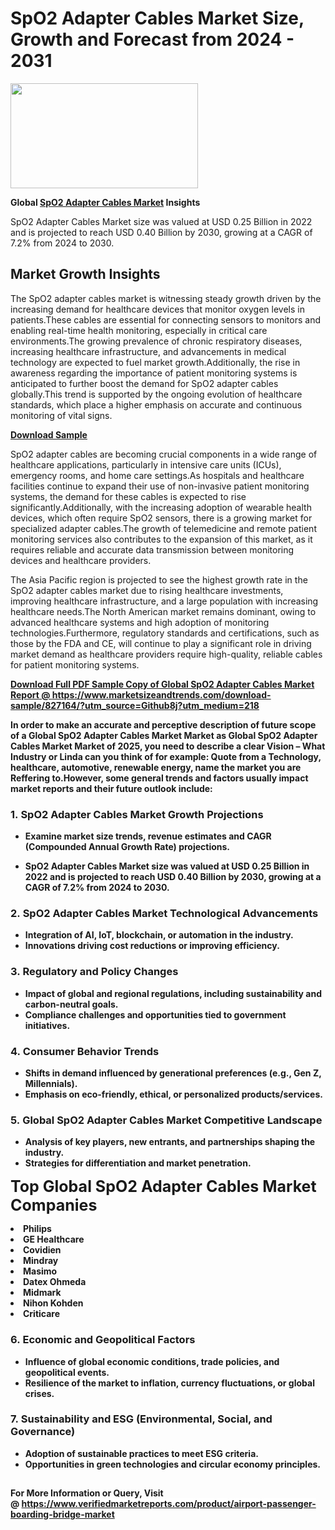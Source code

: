 <H1>SpO2 Adapter Cables Market Size, Growth and Forecast from 2024 - 2031</H1><img class="aligncenter size-medium wp-image-584254" src="https://thirdeyenews.in/wp-content/uploads/2024/09/Global-Market-Research-300x168.jpeg" alt="" width="300" height="168" /><p><strong>Global&nbsp;<a href="https://www.marketsizeandtrends.com/download-sample/827164/?utm_source=Github8j?utm_medium=218">SpO2 Adapter Cables Market</a> Insights</strong></p><p>SpO2 Adapter Cables Market size was valued at USD 0.25 Billion in 2022 and is projected to reach USD 0.40 Billion by 2030, growing at a CAGR of 7.2% from 2024 to 2030.</p><p><h2>Market Growth Insights</h2> <p>The SpO2 adapter cables market is witnessing steady growth driven by the increasing demand for healthcare devices that monitor oxygen levels in patients.These cables are essential for connecting sensors to monitors and enabling real-time health monitoring, especially in critical care environments.The growing prevalence of chronic respiratory diseases, increasing healthcare infrastructure, and advancements in medical technology are expected to fuel market growth.Additionally, the rise in awareness regarding the importance of patient monitoring systems is anticipated to further boost the demand for SpO2 adapter cables globally.This trend is supported by the ongoing evolution of healthcare standards, which place a higher emphasis on accurate and continuous monitoring of vital signs.</p> <p><strong><a href="#">Download Sample</a></strong></p> <p>SpO2 adapter cables are becoming crucial components in a wide range of healthcare applications, particularly in intensive care units (ICUs), emergency rooms, and home care settings.As hospitals and healthcare facilities continue to expand their use of non-invasive patient monitoring systems, the demand for these cables is expected to rise significantly.Additionally, with the increasing adoption of wearable health devices, which often require SpO2 sensors, there is a growing market for specialized adapter cables.The growth of telemedicine and remote patient monitoring services also contributes to the expansion of this market, as it requires reliable and accurate data transmission between monitoring devices and healthcare providers.</p> <p>The Asia Pacific region is projected to see the highest growth rate in the SpO2 adapter cables market due to rising healthcare investments, improving healthcare infrastructure, and a large population with increasing healthcare needs.The North American market remains dominant, owing to advanced healthcare systems and high adoption of monitoring technologies.Furthermore, regulatory standards and certifications, such as those by the FDA and CE, will continue to play a significant role in driving market demand as healthcare providers require high-quality, reliable cables for patient monitoring systems.</p> <p><strong><a href="#"></p><p><span class=""><strong>Download Full PDF Sample Copy of Global SpO2 Adapter Cables Market Report</strong> @ <a href="https://www.marketsizeandtrends.com/download-sample/827164/?utm_source=Github8j?utm_medium=218" target="_blank">https://www.marketsizeandtrends.com/download-sample/827164/?utm_source=Github8j?utm_medium=218</a></span></p><p>In order to make an accurate and perceptive description of future scope of a Global&nbsp;SpO2 Adapter Cables Market Market as Global&nbsp;SpO2 Adapter Cables Market Market of 2025, you need to describe a clear Vision &ndash; What Industry or Linda can you think of for example: Quote from a Technology, healthcare, automotive, renewable energy, name the market you are Reffering to.However, some general trends and factors usually impact market reports and their future outlook include:</p><h3>1.&nbsp;<strong>SpO2 Adapter Cables Market Growth Projections</strong></h3><ul><li>Examine market size trends, revenue estimates and CAGR (Compounded Annual Growth Rate) projections.</li><li><p>SpO2 Adapter Cables Market size was valued at USD 0.25 Billion in 2022 and is projected to reach USD 0.40 Billion by 2030, growing at a CAGR of 7.2% from 2024 to 2030.</p></li></ul><h3>2.&nbsp;<strong>SpO2 Adapter Cables Market Technological Advancements</strong></h3><ul><li>Integration of AI, IoT, blockchain, or automation in the industry.</li><li>Innovations driving cost reductions or improving efficiency.</li></ul><h3>3.&nbsp;<strong>Regulatory and Policy Changes</strong></h3><ul><li>Impact of global and regional regulations, including sustainability and carbon-neutral goals.</li><li>Compliance challenges and opportunities tied to government initiatives.</li></ul><h3>4.&nbsp;<strong>Consumer Behavior Trends</strong></h3><ul><li>Shifts in demand influenced by generational preferences (e.g., Gen Z, Millennials).</li><li>Emphasis on eco-friendly, ethical, or personalized products/services.</li></ul><h3>5.&nbsp;<strong>Global SpO2 Adapter Cables Market Competitive Landscape</strong></h3><ul><li>Analysis of key players, new entrants, and partnerships shaping the industry.</li><li>Strategies for differentiation and market penetration.</li></ul><p data-pm-slice="1 1 []"><span style="color: inherit; font-family: inherit; font-size: 25px;">Top Global SpO2 Adapter Cables Market Companies</span></p><div class="" data-test-id=""><p><li>Philips</li><li> GE Healthcare</li><li> Covidien</li><li> Mindray</li><li> Masimo</li><li> Datex Ohmeda</li><li> Midmark</li><li> Nihon Kohden</li><li> Criticare</li></p></div><h3>6.&nbsp;<strong>Economic and Geopolitical Factors</strong></h3><ul><li>Influence of global economic conditions, trade policies, and geopolitical events.</li><li>Resilience of the market to inflation, currency fluctuations, or global crises.</li></ul><h3>7.&nbsp;<strong>Sustainability and ESG (Environmental, Social, and Governance)</strong></h3><ul><li>Adoption of sustainable practices to meet ESG criteria.</li><li>Opportunities in green technologies and circular economy principles.</li></ul><h2><strong style="font-size: 14px;">For More Information or Query, Visit @&nbsp;</strong><a style="background-color: #ffffff; font-size: 14px;" href="https://www.marketsizeandtrends.com/report/spo2-adapter-cables-market/" target="_blank">https://www.verifiedmarketreports.com/product/airport-passenger-boarding-bridge-market</a></h2>